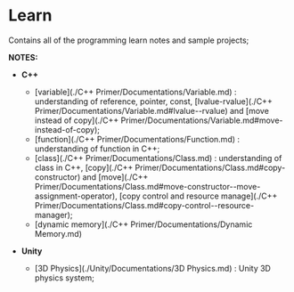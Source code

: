 # Learn

Contains all of the programming learn notes and sample projects;

**NOTES:**
* **C++**
	- [variable](./C++ Primer/Documentations/Variable.md) : understanding of reference, pointer, const, [lvalue-rvalue](./C++ Primer/Documentations/Variable.md#lvalue--rvalue) and [move instead of copy](./C++ Primer/Documentations/Variable.md#move-instead-of-copy);
	- [function](./C++ Primer/Documentations/Function.md) : understanding of function in C++;
	- [class](./C++ Primer/Documentations/Class.md) : understanding of class in C++, [copy](./C++ Primer/Documentations/Class.md#copy-constructor) and [move](./C++ Primer/Documentations/Class.md#move-constructor--move-assignment-operator),  [copy control and resource manage](./C++ Primer/Documentations/Class.md#copy-control--resource-manager);
	- [dynamic memory](./C++ Primer/Documentations/Dynamic Memory.md)

* **Unity**
	- [3D Physics](./Unity/Documentations/3D Physics.md) : Unity 3D physics system;
